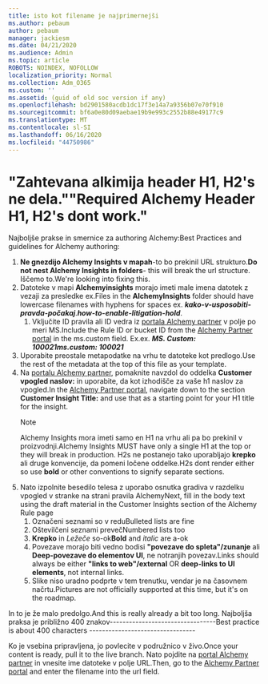 ```yaml
---
title: isto kot filename je najprimernejši
ms.author: pebaum
author: pebaum
manager: jackiesm
ms.date: 04/21/2020
ms.audience: Admin
ms.topic: article
ROBOTS: NOINDEX, NOFOLLOW
localization_priority: Normal
ms.collection: Adm_O365
ms.custom: ''
ms.assetid: (guid of old soc version if any)
ms.openlocfilehash: bd2901580acdb1dc17f3e14a7a9356b07e70f910
ms.sourcegitcommit: bf6a0e80d09aebae19b9e993c2552b88e49177c9
ms.translationtype: MT
ms.contentlocale: sl-SI
ms.lasthandoff: 06/16/2020
ms.locfileid: "44750986"
---
```

# <a name="required-alchemy-header-h1-h2s-dont-work"></a><span data-ttu-id="da86c-102">"Zahtevana alkimija header H1, H2's ne dela."</span><span class="sxs-lookup"><span data-stu-id="da86c-102">"Required Alchemy Header H1, H2's dont work."</span></span>
<span data-ttu-id="da86c-103">Najboljše prakse in smernice za authoring Alchemy:</span><span class="sxs-lookup"><span data-stu-id="da86c-103">Best Practices and guidelines for Alchemy authoring:</span></span>

1. <span data-ttu-id="da86c-104">**Ne gnezdijo Alchemy Insights v mapah**-to bo prekinil URL strukturo.</span><span class="sxs-lookup"><span data-stu-id="da86c-104">**Do not nest Alchemy Insights in folders**- this will break the url structure.</span></span> <span data-ttu-id="da86c-105">Iščemo to.</span><span class="sxs-lookup"><span data-stu-id="da86c-105">We're looking into fixing this.</span></span>
1. <span data-ttu-id="da86c-106">Datoteke v mapi **Alchemyinsights** morajo imeti male imena datotek z vezaji za presledke ex.</span><span class="sxs-lookup"><span data-stu-id="da86c-106">Files in the **AlchemyInsights** folder should have lowercase filenames with hyphens for spaces ex.</span></span> <span data-ttu-id="da86c-107">***kako-v-usposobiti-pravda-počakaj***.</span><span class="sxs-lookup"><span data-stu-id="da86c-107">***how-to-enable-litigation-hold***.</span></span>
    1. <span data-ttu-id="da86c-108">Vključite ID pravila ali ID vedra iz [portala Alchemy partner](https://alchemyportal.azurewebsites.net) v polje po meri MS.</span><span class="sxs-lookup"><span data-stu-id="da86c-108">Include the Rule ID or bucket ID from the [Alchemy Partner portal](https://alchemyportal.azurewebsites.net) in the ms.custom field.</span></span> <span data-ttu-id="da86c-109">Ex.</span><span class="sxs-lookup"><span data-stu-id="da86c-109">ex.</span></span> <span data-ttu-id="da86c-110">***MS. Custom: 100021***</span><span class="sxs-lookup"><span data-stu-id="da86c-110">***ms.custom: 100021***</span></span>
1. <span data-ttu-id="da86c-111">Uporabite preostale metapodatke na vrhu te datoteke kot predlogo.</span><span class="sxs-lookup"><span data-stu-id="da86c-111">Use the rest of the metadata at the top of this file as your template.</span></span>
1. <span data-ttu-id="da86c-112">Na [portalu Alchemy partner](https://alchemyportal.azurewebsites.net), pomaknite navzdol do oddelka **Customer vpogled naslov:** in uporabite, da kot izhodišče za vaše h1 naslov za vpogled.</span><span class="sxs-lookup"><span data-stu-id="da86c-112">In the [Alchemy Partner portal](https://alchemyportal.azurewebsites.net), navigate down to the section **Customer Insight Title:** and use that as a starting point for your H1 title for the insight.</span></span> 
    > [!NOTE]
    > <span data-ttu-id="da86c-113">Alchemy Insights mora imeti samo en H1 na vrhu ali pa bo prekinil v proizvodnji.</span><span class="sxs-lookup"><span data-stu-id="da86c-113">Alchemy Insights MUST have only a single H1 at the top or they will break in production.</span></span> <span data-ttu-id="da86c-114">H2s ne postanejo tako uporabljajo **krepko** ali druge konvencije, da pomeni ločene oddelke.</span><span class="sxs-lookup"><span data-stu-id="da86c-114">H2s dont render either so use **bold** or other conventions to signify separate sections.</span></span>
1. <span data-ttu-id="da86c-115">Nato izpolnite besedilo telesa z uporabo osnutka gradiva v razdelku vpogled v stranke na strani pravila Alchemy</span><span class="sxs-lookup"><span data-stu-id="da86c-115">Next, fill in the body text using the draft material in the Customer Insights section of the Alchemy Rule page</span></span>
    1. <span data-ttu-id="da86c-116">Označeni seznami so v redu</span><span class="sxs-lookup"><span data-stu-id="da86c-116">Bulleted lists are fine</span></span>
    1. <span data-ttu-id="da86c-117">Oštevilčeni seznami preveč</span><span class="sxs-lookup"><span data-stu-id="da86c-117">Numbered lists too</span></span>
    1. <span data-ttu-id="da86c-118">**Krepko** in *Ležeče* so-ok</span><span class="sxs-lookup"><span data-stu-id="da86c-118">**Bold** and *italic* are a-ok</span></span>
    1. <span data-ttu-id="da86c-119">Povezave morajo biti vedno bodisi **"povezave do spleta"/zunanje** ali **Deep-povezave do elementov UI**, ne notranjih povezav.</span><span class="sxs-lookup"><span data-stu-id="da86c-119">Links should always be either **"links to web"/external** OR **deep-links to UI elements**, not internal links.</span></span>
    1. <span data-ttu-id="da86c-120">Slike niso uradno podprte v tem trenutku, vendar je na časovnem načrtu.</span><span class="sxs-lookup"><span data-stu-id="da86c-120">Pictures are not officially supported at this time, but it's on the roadmap.</span></span>

<span data-ttu-id="da86c-121">In to je že malo predolgo.</span><span class="sxs-lookup"><span data-stu-id="da86c-121">And this is really already a bit too long.</span></span> <span data-ttu-id="da86c-122">Najboljša praksa je približno 400 znakov---------------------------------</span><span class="sxs-lookup"><span data-stu-id="da86c-122">Best practice is about 400 characters ---------------------------------</span></span>

<span data-ttu-id="da86c-123">Ko je vsebina pripravljena, jo povlecite v podružnico v živo.</span><span class="sxs-lookup"><span data-stu-id="da86c-123">Once your content is ready, pull it to the live branch.</span></span> <span data-ttu-id="da86c-124">Nato pojdite na [portal Alchemy partner](https://alchemyportal.azurewebsites.net) in vnesite ime datoteke v polje URL.</span><span class="sxs-lookup"><span data-stu-id="da86c-124">Then, go to the [Alchemy Partner portal](https://alchemyportal.azurewebsites.net) and enter the filename into the url field.</span></span> 